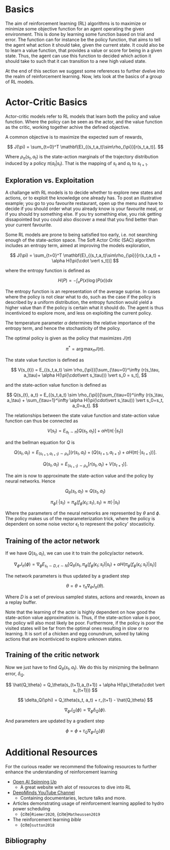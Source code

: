 # Basics

The aim of reinforcement learning (RL) algorithms is to maximize or minimize some objective function for an agent operating the given environment. This is done by learning some function based on trial and error. The function can for instance be the policy function, that aims to tell the agent what action it should take, given the current state. It could also be to learn a value function, that provides a value or score for being in a given state. Thus, the agent can use this function to decided which action it should take to such that it can transition to a new high valued state.

At the end of this section we suggest some references to further dvelve into the realm of reinforcement learning. Now, lets look at the basics of a group of RL models.

# Actor-Critic Basics

Actor-critic models refer to RL models that learn both the policy and value function. Where the policy can be seen as the actor, and the value function as the critic, working together achive the defined objective. 

A common objective is to maximize the expected sum of rewards,

$$
J(\pi) = \sum_{t=0}^T \mathbf{E}_{(s_t,a_t)\sim\rho_{\pi}}[r(s_t,a_t)]. 
$$

Where $\rho_{\pi}(s_t,a_t)$ is the state-action marginals of the trajectory distribution induced by a policy $\pi(a_t\vert s_t)$. That is the mapping of $s_t$ and $a_t$ to $s_{t+1}$.

## Exploration vs. Exploitation
A challange with RL models is to decide whether to explore new states and actions, or to exploit the knowledge one already has. To post an illustrative example; you go to you favourite restaurant, open up the menu and have to decide if you should order what you already know is your favourite meal, or if you should try something else. If you try something else, you risk getting dissapointed but you could also discover a meal that you find better than your current favourite. 

Some RL models are prone to being satisfied too early, i.e. not searching enough of the state-action space. The Soft Actor Critic (SAC) algorithm includes an entropy term, aimed at improving the models exploration,

$$
J(\pi) = \sum_{t=0}^T \mathbf{E}_{(s_t,a_t)\sim\rho_{\pi}}[r(s_t,a_t) + \alpha H(\pi(\cdot \vert s_t))]
$$

where the entropy function is defined as

$$
H(P) = -\int_x P(x)\log(P(x)) dx 
$$

The entropy function is an representation of the average suprise. In cases where the policy is not clear what to do, such as the case if the policy is described by a uniform distribution, the entropy function would yield a higher value than if the policy is certain what it should do. The agent is thus incentiviced to explore more, and less on exploiting the current policy.

The temperature parameter $\alpha$ determines the relative importance of the entropy term, and hence the stochasticity of the policy. 

The optimal policy is given as the policy that maximizes $J(\pi)$

$$
\pi^*  = \arg \max_{\pi} J(\pi).
$$

The state value function is defined as

$$
V(s_{t}) = E_{(s_t,a_t) \sim \rho_{\pi}}[\sum_{\tau=0}^\infty (r(s_\tau, a_\tau)+ \alpha H(\pi(\cdot\vert s_\tau))) \vert s_0 = s_t],
$$

and the state-action value function is defined as

$$
Q(s_{t}, a_t) = E_{(s_t,a_t) \sim \rho_{\pi}}[\sum_{\tau=0}^\infty (r(s_\tau, a_\tau) + \sum_{\tau=1}^\infty \alpha H(\pi(\cdot\vert s_\tau))) \vert s_0=s_t, a_0=a_t].
$$

The relationships between the state value function and state-action value function can thus be connected as

$$
V(s_{t}) = E_{a_{t} \sim \pi}[Q(s_t, a_t)] + \alpha H(\pi(\cdot \vert s_t))
$$

and the bellman equation for $Q$ is

$$
Q(s_t, a_t) = E_{(s_{t+1}, a_{t+1}) \sim \rho_{\pi}} [(r(s_t, a_t) + (Q(s_{t+1}, a_{t+1}) + \alpha H(\pi(\cdot\vert s_{t+1}))].
$$

$$
Q(s_t, a_t)= E_{(s_{t+1}) \sim \rho_{\pi}} [r(s_t, a_t) + V(s_{t+1})].
$$

The aim is now to approximate the state-action value and the policy by neural networks. Hence

$$
Q_\theta(s_t,a_t) \approx Q(s_t, a_t)
$$

$$
\pi_\phi(\cdot \vert s_t) = \pi_\phi(f_{\phi}(\epsilon_t;s_t),s_t) \approx \pi(\cdot \vert s_t)
$$

Where the parameters of the neural networks are represented by $\theta$ and $\phi$. The policy makes us of the reparameterization trick, where the policy is dependent on some noise vector $\epsilon_t$ to represent the policy' stocasticity.

## Training of the actor network
If we have $Q(s_t, a_t)$, we can use it to train the policy/actor network.

$$
\nabla_\phi J_\pi(\phi) = \nabla_\phi E_{s_t \sim D, \epsilon \sim N} [Q_\theta(s_t, \pi_\phi(f_\phi(\epsilon_t;s_t)\vert s_t) + \alpha H(\pi_\phi(f_\phi(\epsilon_t;s_t)\vert s_t)]
$$

The network parameters is thus updated by a gradient step

$$
\theta = \theta + \tau_\pi \nabla_\theta J_\pi(\theta).
$$

Where $D$ is a set of previous sampled states, actions and rewards, known as a replay buffer. 

Note that the learning of the actor is highly dependent on how good the state-action value approximation is. Thus, if the state-action value is poor, the policy will also most likely be poor. Furthermore, if the policy is poor the visited states will be far from the optimal ones resulting in slow or no learning. It is sort of a chicken and egg conundrum, solved by taking actions that are incentiviced to explore unknown states. 

## Training of the critic network
Now we just have to find $Q_\theta(s_t, a_t)$. We do this by minizming the bellmann error, $\delta_Q$. 

$$
\hat{Q_\theta} = Q_\theta(s_{t+1},a_{t+1}) + \alpha H(\pi_\theta(\cdot \vert s_{t+1}))
$$

$$
\delta_Q(\phi) = Q_\theta(s_t, a_t) + r_{t+1} - \hat{Q_\theta}
$$

$$
\nabla_\phi J_Q(\phi) = \nabla_\phi \delta_Q(\phi).
$$

And parameters are updated by a gradient step

$$
\phi = \phi + \tau_Q \nabla_\phi J_Q(\phi)
$$


# Additional Resources

For the curious reader we recommend the following resources to further enhance the understanding of reinforcement learning

* [Open AI Spinning Up](https://spinningup.openai.com/en/latest/spinningup/rl_intro.html)
    * A great website with alot of resources to dive into RL
* [DeepMinds YouTube Channel](https://www.youtube.com/channel/UCP7jMXSY2xbc3KCAE0MHQ-A)
    * Containing documentaries, lecture talks and more.
* Articles demonstrating usage of reinforcement learning applied to hydro power scheduling
    * {cite}`Riemer2020`, {cite}`Matheussen2019`
* The reinforcement learning *bible*
    * {cite}`sutton2018`


## Bibliography

```{bibliography}
````
